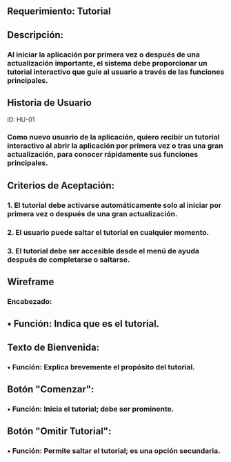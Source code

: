 ## Requerimiento: Tutorial
## Descripción:
### Al iniciar la aplicación por primera vez o después de una actualización importante, el sistema debe proporcionar un tutorial interactivo que guíe al usuario a través de las funciones principales.
## Historia de Usuario
ID: HU-01
### Como nuevo usuario de la aplicación, quiero recibir un tutorial interactivo al abrir la aplicación por primera vez o tras una gran actualización, para conocer rápidamente sus funciones principales.
## Criterios de Aceptación:
### 1.	El tutorial debe activarse automáticamente solo al iniciar por primera vez o después de una gran actualización.
### 2.	El usuario puede saltar el tutorial en cualquier momento.
### 3.	El tutorial debe ser accesible desde el menú de ayuda después de completarse o saltarse. 
## Wireframe
 ### Encabezado:
## •	Función: Indica que es el tutorial.
## Texto de Bienvenida:
### •	Función: Explica brevemente el propósito del tutorial. 
## Botón "Comenzar":
### •	Función: Inicia el tutorial; debe ser prominente.
## Botón "Omitir Tutorial":
### •	Función: Permite saltar el tutorial; es una opción secundaria.





